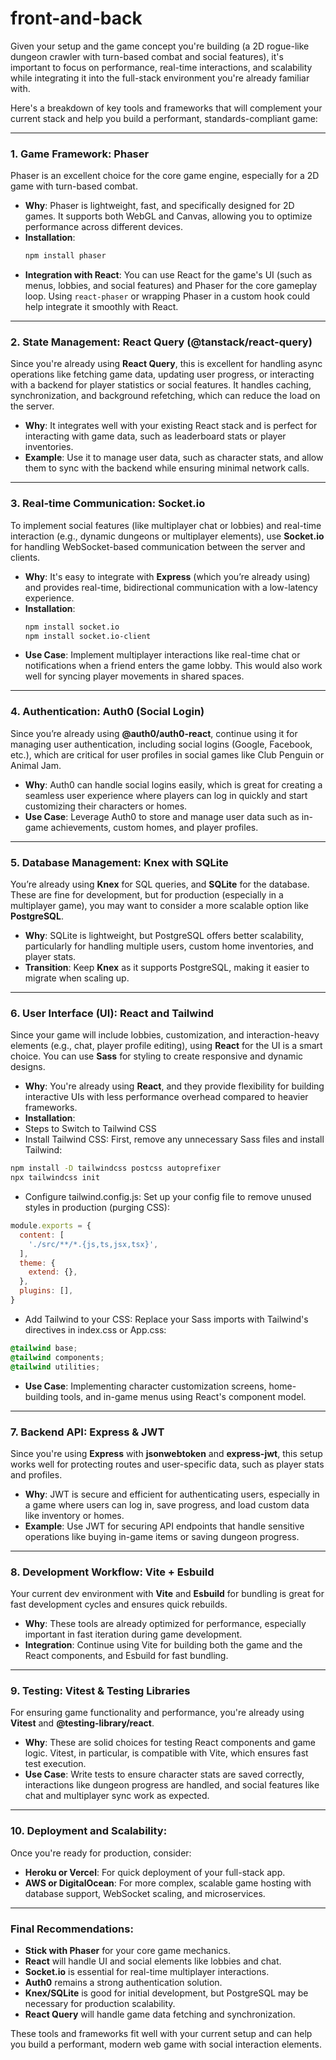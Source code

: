 # front-and-back

Given your setup and the game concept you're building (a 2D rogue-like dungeon crawler with turn-based combat and social features), it's important to focus on performance, real-time interactions, and scalability while integrating it into the full-stack environment you're already familiar with.

Here's a breakdown of key tools and frameworks that will complement your current stack and help you build a performant, standards-compliant game:

---

### **1. Game Framework: Phaser**
Phaser is an excellent choice for the core game engine, especially for a 2D game with turn-based combat.
- **Why**: Phaser is lightweight, fast, and specifically designed for 2D games. It supports both WebGL and Canvas, allowing you to optimize performance across different devices.
- **Installation**: 
  ```bash
  npm install phaser
  ```
- **Integration with React**: You can use React for the game's UI (such as menus, lobbies, and social features) and Phaser for the core gameplay loop. Using `react-phaser` or wrapping Phaser in a custom hook could help integrate it smoothly with React.

---

### **2. State Management: React Query (@tanstack/react-query)** 
Since you're already using **React Query**, this is excellent for handling async operations like fetching game data, updating user progress, or interacting with a backend for player statistics or social features. It handles caching, synchronization, and background refetching, which can reduce the load on the server.
- **Why**: It integrates well with your existing React stack and is perfect for interacting with game data, such as leaderboard stats or player inventories.
- **Example**: Use it to manage user data, such as character stats, and allow them to sync with the backend while ensuring minimal network calls.

---

### **3. Real-time Communication: Socket.io**
To implement social features (like multiplayer chat or lobbies) and real-time interaction (e.g., dynamic dungeons or multiplayer elements), use **Socket.io** for handling WebSocket-based communication between the server and clients.
- **Why**: It's easy to integrate with **Express** (which you’re already using) and provides real-time, bidirectional communication with a low-latency experience.
- **Installation**:
  ```bash
  npm install socket.io
  npm install socket.io-client
  ```
- **Use Case**: Implement multiplayer interactions like real-time chat or notifications when a friend enters the game lobby. This would also work well for syncing player movements in shared spaces.

---

### **4. Authentication: Auth0 (Social Login)** 
Since you’re already using **@auth0/auth0-react**, continue using it for managing user authentication, including social logins (Google, Facebook, etc.), which are critical for user profiles in social games like Club Penguin or Animal Jam.
- **Why**: Auth0 can handle social logins easily, which is great for creating a seamless user experience where players can log in quickly and start customizing their characters or homes.
- **Use Case**: Leverage Auth0 to store and manage user data such as in-game achievements, custom homes, and player profiles.

---

### **5. Database Management: Knex with SQLite**
You’re already using **Knex** for SQL queries, and **SQLite** for the database. These are fine for development, but for production (especially in a multiplayer game), you may want to consider a more scalable option like **PostgreSQL**.
- **Why**: SQLite is lightweight, but PostgreSQL offers better scalability, particularly for handling multiple users, custom home inventories, and player stats.
- **Transition**: Keep **Knex** as it supports PostgreSQL, making it easier to migrate when scaling up.

---

### **6. User Interface (UI): React and Tailwind**
Since your game will include lobbies, customization, and interaction-heavy elements (e.g., chat, player profile editing), using **React** for the UI is a smart choice. You can use **Sass** for styling to create responsive and dynamic designs.
- **Why**: You're already using **React**, and they provide flexibility for building interactive UIs with less performance overhead compared to heavier frameworks.
- **Installation**:
- Steps to Switch to Tailwind CSS
- Install Tailwind CSS: First, remove any unnecessary Sass files and install Tailwind:

```bash
npm install -D tailwindcss postcss autoprefixer
npx tailwindcss init
```

- Configure tailwind.config.js: Set up your config file to remove unused styles in production (purging CSS):

```js
module.exports = {
  content: [
    './src/**/*.{js,ts,jsx,tsx}',
  ],
  theme: {
    extend: {},
  },
  plugins: [],
}
```

- Add Tailwind to your CSS: Replace your Sass imports with Tailwind's directives in index.css or App.css:

```css
@tailwind base;
@tailwind components;
@tailwind utilities;
```
- **Use Case**: Implementing character customization screens, home-building tools, and in-game menus using React's component model.

---

### **7. Backend API: Express & JWT**
Since you're using **Express** with **jsonwebtoken** and **express-jwt**, this setup works well for protecting routes and user-specific data, such as player stats and profiles.
- **Why**: JWT is secure and efficient for authenticating users, especially in a game where users can log in, save progress, and load custom data like inventory or homes.
- **Example**: Use JWT for securing API endpoints that handle sensitive operations like buying in-game items or saving dungeon progress.

---

### **8. Development Workflow: Vite + Esbuild**
Your current dev environment with **Vite** and **Esbuild** for bundling is great for fast development cycles and ensures quick rebuilds.
- **Why**: These tools are already optimized for performance, especially important in fast iteration during game development.
- **Integration**: Continue using Vite for building both the game and the React components, and Esbuild for fast bundling.

---

### **9. Testing: Vitest & Testing Libraries**
For ensuring game functionality and performance, you're already using **Vitest** and **@testing-library/react**.
- **Why**: These are solid choices for testing React components and game logic. Vitest, in particular, is compatible with Vite, which ensures fast test execution.
- **Use Case**: Write tests to ensure character stats are saved correctly, interactions like dungeon progress are handled, and social features like chat and multiplayer sync work as expected.

---

### **10. Deployment and Scalability:**
Once you're ready for production, consider:
- **Heroku or Vercel**: For quick deployment of your full-stack app.
- **AWS or DigitalOcean**: For more complex, scalable game hosting with database support, WebSocket scaling, and microservices.

---

### **Final Recommendations**:
- **Stick with Phaser** for your core game mechanics.
- **React** will handle UI and social elements like lobbies and chat.
- **Socket.io** is essential for real-time multiplayer interactions.
- **Auth0** remains a strong authentication solution.
- **Knex/SQLite** is good for initial development, but PostgreSQL may be necessary for production scalability.
- **React Query** will handle game data fetching and synchronization.

These tools and frameworks fit well with your current setup and can help you build a performant, modern web game with social interaction elements.
